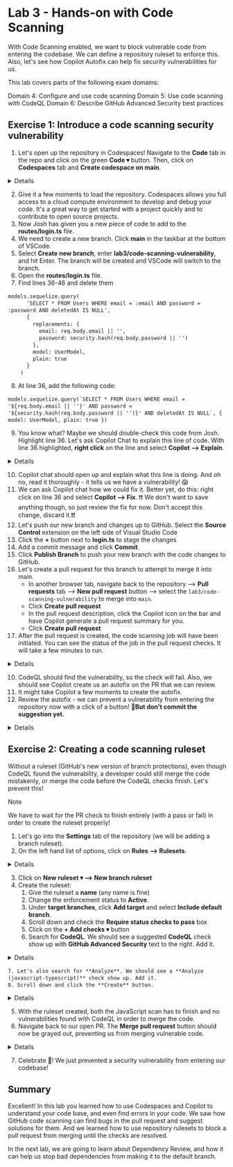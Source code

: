 # Lab 3 - Hands-on with Code Scanning

With Code Scanning enabled, we want to block vulnerable code from entering the codebase. We can define a repository ruleset to enforce this. Also, let's see how Copilot Autofix can help fix security vulnerabilities for us.

This lab covers parts of the following exam domains:

Domain 4: Configure and use code scanning
Domain 5: Use code scanning with CodeQL
Domain 6: Describe GitHub Advanced Security best practices

## Exercise 1: Introduce a code scanning security vulnerability

1. Let's open up the repository in Codespaces! Navigate to the **Code** tab in the repo and click on the green **Code ▾** button. Then, click on **Codespaces** tab and **Create codespace on main**.

<details>
  <img src="images/lab-3-1-1.png"/>
</details>

2. Give it a few moments to load the repository. Codespaces allows you full access to a cloud compute environment to develop and debug your code. It's a great way to get started with a project quickly and to contribute to open source projects.
3. Now Josh has given you a new piece of code to add to the **routes/login.ts** file.
4. We need to create a new branch. Click **main** in the taskbar at the bottom of VSCode.
5. Select **Create new branch**, enter **lab3/code-scanning-vulnerability**, and hit Enter. The branch will be created and VSCode will switch to the branch.
6. Open the **routes/login.ts** file.
7. Find lines 36-46 and delete them

```
models.sequelize.query(
      'SELECT * FROM Users WHERE email = :email AND password = :password AND deletedAt IS NULL',
      {
        replacements: {
          email: req.body.email || '',
          password: security.hash(req.body.password || '')
        },
        model: UserModel,
        plain: true
      }
    )
```

8. At line 36, add the following code:

```
models.sequelize.query(`SELECT * FROM Users WHERE email = '${req.body.email || ''}' AND password = '${security.hash(req.body.password || '')}' AND deletedAt IS NULL`, { model: UserModel, plain: true })
```

9. You know what? Maybe we should double-check this code from Josh. Highlight line 36. Let's ask Copilot Chat to explain this line of code. With line 36 highlighted, **right click** on the line and select **Copilot --> Explain**.

<details>
  <img src="images/lab-3-1-2.png"/>
</details>

10. Copilot chat should open up and explain what this line is doing. And oh no, read it thoroughly - it tells us we have a vulnerability! 😱
11. We can ask Copilot chat how we could fix it. Better yet, do this: right click on line 36 and select **Copilot --> Fix**. ❗️❗️ We don't want to save anything though, so just review the fix for now. Don't accept this change, discard it.❗️❗️
12. Let's push our new branch and changes up to GitHub. Select the **Source Control** extension on the left side of Visual Studio Code
13. Click the **+** button next to **login.ts** to stage the changes
14. Add a commit message and click **Commit**.
15. Click **Publish Branch** to push your new branch with the code changes to GitHub.
16. Let's create a pull request for this branch to attempt to merge it into main.
    - In another browser tab, navigate back to the repository --> **Pull requests** tab --> **New pull request** button --> select the `lab3/code-scanning-vulnerability` to merge into `main`.
    - Click **Create pull request**
    - In the pull request description, click the Copilot icon on the bar and have Copilot generate a pull request summary for you.
    - Click **Create pull request**
9. After the pull request is created, the code scanning job will have been initiated. You can see the status of the job in the pull request checks. It will take a few minutes to run.

<details>
  <img src="images/lab-3-1-3.png"/>
</details>

10. CodeQL should find the vulnerability, so the check will fail. Also, we should see Copilot create us an autofix on the PR that we can review.
11. It might take Copilot a few moments to create the autofix.
12. Review the autofix - we can prevent a vulnerability from entering the repository now with a click of a button! 🎉**But don't commit the suggestion yet.**

<details>
  <img src="images/lab-3-1-4.png"/>
</details>

## Exercise 2: Creating a code scanning ruleset

Without a ruleset (GitHub's new version of branch protections), even though CodeQL found the vulnerability, a developer could still merge the code mistakenly, or merge the code before the CodeQL checks finish. Let's prevent this!

> [!NOTE]  
> We have to wait for the PR check to finish entirely (with a pass or fail) in order to create the ruleset properly!

1. Let's go into the **Settings** tab of the repository (we will be adding a branch ruleset).
2. On the left hand list of options, click on **Rules --> Rulesets**.

<details>
  <img src="images/lab-3-2-1.png"/>
</details>

3. Click on **New ruleset ▾ --> New branch ruleset**
4. Create the ruleset:
    1. Give the ruleset a **name** (any name is fine)
    2. Change the enforcement status to **Active**.
    3. Under **target branches**, click **Add target** and select **Include default branch**.
    4. Scroll down and check the **Require status checks to pass** box
    5. Click on the **+ Add checks ▾** button
    6. Search for **CodeQL**. We should see a suggested **CodeQL** check show up with **GitHub Advanced Security** text to the right. Add it.

<details>
  <img src="images/lab-3-2-2.png"/>
</details>

    7. Let's also search for **Analyze**. We should see a **Analyze (javascript-typescript)** check show up. Add it.
    8. Scroll down and click the **Create** button.

<details>
  <img src="images/lab-3-2-3.png"/>
</details>

5. With the ruleset created, both the JavaScript scan has to finish and no vulnerabilities found with CodeQL in order to merge the code.
6. Navigate back to our open PR. The **Merge pull request** button should now be grayed out, preventing us from merging vulnerable code.

<details>
  <img src="images/lab-3-2-4.png"/>
</details>

7. Celebrate 🎉! We just prevented a security vulnerability from entering our codebase!

## Summary

Excellent!  In this lab you learned how to use Codespaces and Copilot to understand your code base, and even find errors in your code. We saw how GitHub code scanning can find bugs in the pull request and suggest solutions for them. And we learned how to use repository rulesets to block a pull request from merging until the checks are resolved.

In the next lab, we are going to learn about Dependency Review, and how it can help us stop bad dependencies from making it to the default branch.

